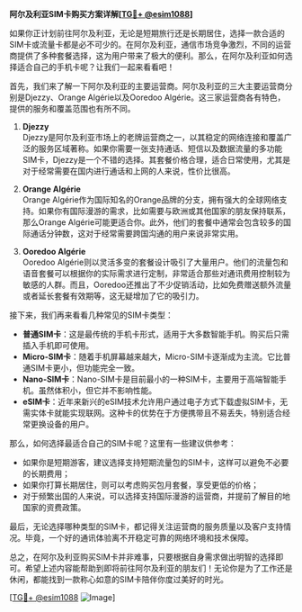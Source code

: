**阿尔及利亚SIM卡购买方案详解[[TG💪+ @esim1088](https://t.me/s/esim1088)]**

如果你正计划前往阿尔及利亚，无论是短期旅行还是长期居住，选择一款合适的SIM卡或流量卡都是必不可少的。在阿尔及利亚，通信市场竞争激烈，不同的运营商提供了多种套餐选择，这为用户带来了极大的便利。那么，在阿尔及利亚如何选择适合自己的手机卡呢？让我们一起来看看吧！

首先，我们来了解一下阿尔及利亚的主要运营商。阿尔及利亚的三大主要运营商分别是Djezzy、Orange Algérie以及Ooredoo Algérie。这三家运营商各有特色，提供的服务和覆盖范围也有所不同。

1. **Djezzy**  
Djezzy是阿尔及利亚市场上的老牌运营商之一，以其稳定的网络连接和覆盖广泛的服务区域著称。如果你需要一张支持通话、短信以及数据流量的多功能SIM卡，Djezzy是一个不错的选择。其套餐价格合理，适合日常使用，尤其是对于经常需要在国内进行通话和上网的人来说，性价比很高。

2. **Orange Algérie**  
Orange Algérie作为国际知名的Orange品牌的分支，拥有强大的全球网络支持。如果你有国际漫游的需求，比如需要与欧洲或其他国家的朋友保持联系，那么Orange Algérie可能更适合你。此外，他们的套餐中通常会包含较多的国际通话分钟数，这对于经常需要跨国沟通的用户来说非常实用。

3. **Ooredoo Algérie**  
Ooredoo Algérie则以灵活多变的套餐设计吸引了大量用户。他们的流量包和语音套餐可以根据你的实际需求进行定制，非常适合那些对通讯费用控制较为敏感的人群。而且，Ooredoo还推出了不少促销活动，比如免费赠送额外流量或者延长套餐有效期等，这无疑增加了它的吸引力。

接下来，我们再来看看几种常见的SIM卡类型：

- **普通SIM卡**：这是最传统的手机卡形式，适用于大多数智能手机。购买后只需插入手机即可使用。
- **Micro-SIM卡**：随着手机屏幕越来越大，Micro-SIM卡逐渐成为主流。它比普通SIM卡更小，但功能完全一致。
- **Nano-SIM卡**：Nano-SIM卡是目前最小的一种SIM卡，主要用于高端智能手机。虽然体积小，但它并不影响性能。
- **eSIM卡**：近年来新兴的eSIM技术允许用户通过电子方式下载虚拟SIM卡，无需实体卡就能实现联网。这种卡的优势在于方便携带且不易丢失，特别适合经常更换设备的用户。

那么，如何选择最适合自己的SIM卡呢？这里有一些建议供参考：
- 如果你是短期游客，建议选择支持短期流量包的SIM卡，这样可以避免不必要的长期费用；
- 如果你打算长期居住，则可以考虑购买包月套餐，享受更低的价格；
- 对于频繁出国的人来说，可以选择支持国际漫游的运营商，并提前了解目的地国家的资费政策。

最后，无论选择哪种类型的SIM卡，都记得关注运营商的服务质量以及客户支持情况。毕竟，一个好的通讯体验离不开稳定可靠的网络环境和技术保障。

总之，在阿尔及利亚购买SIM卡并非难事，只要根据自身需求做出明智的选择即可。希望上述内容能帮助到即将前往阿尔及利亚的朋友们！无论你是为了工作还是休闲，都能找到一款称心如意的SIM卡陪伴你度过美好的时光。

[[TG💪+ @esim1088](https://t.me/s/esim1088) ![Image](https://i.postimg.cc/4NQfJmqS/Snipaste-2025-05-13-00-14-12.png)]
